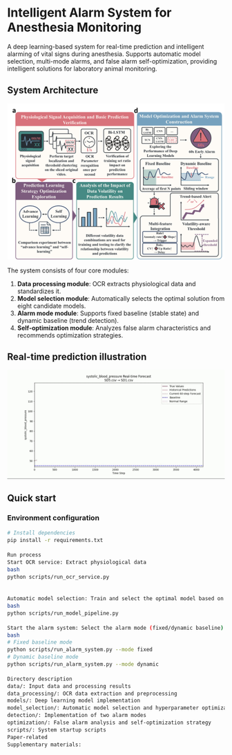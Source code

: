 # Intelligent Alarm System for Anesthesia Monitoring

A deep learning-based system for real-time prediction and intelligent alarming of vital signs during anesthesia. Supports automatic model selection, multi-mode alarms, and false alarm self-optimization, providing intelligent solutions for laboratory animal monitoring.

## System Architecture
![系统架构图](paper_supplements/architecture_diagram.png)

The system consists of four core modules:
1. **Data processing module**: OCR extracts physiological data and standardizes it.
2. **Model selection module**: Automatically selects the optimal solution from eight candidate models.
3. **Alarm mode module**: Supports fixed baseline (stable state) and dynamic baseline (trend detection).
4. **Self-optimization module**: Analyzes false alarm characteristics and recommends optimization strategies.

## Real-time prediction illustration
![Real-time prediction illustration](paper_supplements/real-time.gif)

## Quick start

### Environment configuration
```bash
# Install dependencies
pip install -r requirements.txt

Run process
Start OCR service: Extract physiological data
bash
python scripts/run_ocr_service.py


Automatic model selection: Train and select the optimal model based on OCR output data
bash
python scripts/run_model_pipeline.py

Start the alarm system: Select the alarm mode (fixed/dynamic baseline)
bash
# Fixed baseline mode
python scripts/run_alarm_system.py --mode fixed
# Dynamic baseline mode
python scripts/run_alarm_system.py --mode dynamic

Directory description
data/: Input data and processing results
data_processing/: OCR data extraction and preprocessing
models/: Deep learning model implementation
model_selection/: Automatic model selection and hyperparameter optimization
detection/: Implementation of two alarm modes
optimization/: False alarm analysis and self-optimization strategy
scripts/: System startup scripts
Paper-related
Supplementary materials:
